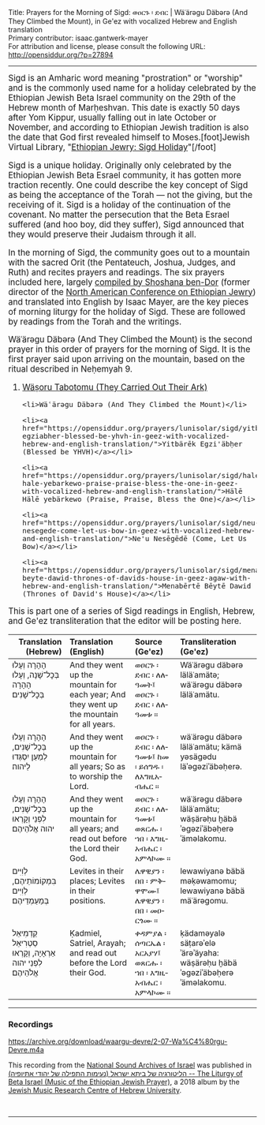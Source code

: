 <html>
<head></head>
<body>
Title: Prayers for the Morning of Sigd: ወዐርጉ ፡ ደብር | Wäʿärəgu Däbərə (And They Climbed the Mount), in Ge'ez with vocalized Hebrew and English translation<br />
Primary contributor: isaac.gantwerk-mayer<br />
For attribution and license, please consult the following URL: <a href="http://opensiddur.org/?p=27894">http://opensiddur.org/?p=27894</a>
<p />
<hr />

<div class="english" style="font-size: 1.2em;">
Sigd is an Amharic word meaning "prostration" or "worship" and is the commonly used name for a holiday celebrated by the Ethiopian Jewish Beta Israel community on the 29th of the Hebrew month of Marḥeshvan. This date is exactly 50 days after Yom Kippur, usually falling out in late October or November, and according to Ethiopian Jewish tradition is also the date that God first revealed himself to Moses.[foot]Jewish Virtual Library, "<a href="https://www.jewishvirtuallibrary.org/ethiopian-sigd-holiday">Ethiopian Jewry: Sigd Holiday</a>"[/foot]

Sigd is a unique holiday. Originally only celebrated by the Ethiopian Jewish Beta Esrael community, it has gotten more traction recently. One could describe the key concept of Sigd as being the acceptance of the Torah — not the giving, but the receiving of it. Sigd is a holiday of the continuation of the covenant. No matter the persecution that the Beta Esrael suffered (and hoo boy, did they suffer), Sigd announced that they would preserve their Judaism through it all.

In the morning of Sigd, the community goes out to a mountain with the sacred Orit (the Pentateuch, Joshua, Judges, and Ruth) and recites prayers and readings. The six prayers included here, largely <a href="https://www.ybz.org.il/?CategoryID=282&ArticleID=206#%D7%95%D7%A6%D7%95%D7%A8%D7%95%20%D7%AA%D7%91%D7%95%D7%AA%D7%9E%D7%95">compiled by Shoshana ben-Dor</a> (former director of the <a href="http://www.nacoej.org">North American Conference on Ethiopian Jewry</a>) and translated into English by Isaac Mayer, are the key pieces of morning liturgy for the holiday of Sigd. These are followed by readings from the Torah and the writings.

Wäʿärəgu Däbərə (And They Climbed the Mount) is the second prayer in this order of prayers for the morning of Sigd. It is the first prayer said upon arriving on the mountain, based on the ritual described in Neḥemyah 9.

<ol>
    <li><a href="https://opensiddur.org/prayers/lunisolar/sigd/wasoru-tabotomu-they-carried-out-their-ark-in-geez-with-vocalized-hebrew-and-english-translation/">Wäṣoru Tabotomu (They Carried Out Their Ark)</a></li>

    <li>Wäʿärəgu Däbərə (And They Climbed the Mount)</li>

    <li><a href="https://opensiddur.org/prayers/lunisolar/sigd/yitbarek-egziabher-blessed-be-yhvh-in-geez-with-vocalized-hebrew-and-english-translation/">Yitbärēk Egzi'äbḥer (Blessed be YHVH)</a></li>

    <li><a href="https://opensiddur.org/prayers/lunisolar/sigd/hale-hale-yebarkewo-praise-praise-bless-the-one-in-geez-with-vocalized-hebrew-and-english-translation/">Hälē Hälē yebärkewo (Praise, Praise, Bless the One)</a></li>

    <li><a href="https://opensiddur.org/prayers/lunisolar/sigd/neu-nesegede-come-let-us-bow-in-geez-with-vocalized-hebrew-and-english-translation/">Ne'u Nesēgēdē (Come, Let Us Bow)</a></li>

    <li><a href="https://opensiddur.org/prayers/lunisolar/sigd/menaberte-beyte-dawid-thrones-of-davids-house-in-geez-agaw-with-hebrew-and-english-translation/">Menabērtē Bēytē Dawid (Thrones of David's House)</a></li>
</ol>

This is part one of a series of Sigd readings in English, Hebrew, and Ge'ez transliteration that the editor will be posting here.
</div>

<table style="margin-left: auto;margin-right: auto;" class="draggable">
<thead><tr><th id="x" style="text-align: right;">Translation (Hebrew)</th><th style="text-align: left;">Translation (English)</th><th style="text-align: left;">Source (Ge'ez)</th><th style="text-align: left;">Transliteration (Ge'ez)</th></tr></thead>
<tbody>
<tr><td style="vertical-align:top;">
<div class="liturgy"><span lang="he">
וְעָלוּ‎ הָהָרָה בְּכׇל־שָׁנָה,
וְעָלוּ‎ הָהָרָה בְּכׇל־שָׁנִים׃
</span></div></td>
 
<td style="vertical-align:top;">
<div class="english">
And they went up the mountain for each year;
And they went up the mountain for all years.
</div></td>

<td style="vertical-align:top;">
<div class="ethiopic"><span lang="am">
ወዐርጉ ፡ ደብር ፡ ለለዓመት፤
ወዐርጉ ፡ ደብር ፡ ለለዓመቱ ። 
</span></div></td>
 
<td style="vertical-align:top;">
<div class="english">
Wäʿärəgu däbərə läläʿamätə;
wäʿärəgu däbərə läläʿamätu. 
</div></td></tr>


<tr><td style="vertical-align:top;">
<div class="liturgy"><span lang="he">
וְעָלוּ‎ הָהָרָה בְּכׇל־שָׁנִים,
לְמַעַן יִסְגְּדוּ לַיהוה׃
</span></div></td>
 
<td style="vertical-align:top;">
<div class="english">
And they went up the mountain for all years;
So as to worship the Lord.
</div></td>

<td style="vertical-align:top;">
<div class="ethiopic"><span lang="am">
ወዐርጉ ፡ ደብር ፡ ለለዓመቱ፤
ከመ ፡ ይሰግዱ ፡ ለእግዚአብሔር ። 
</span></div></td>
 
<td style="vertical-align:top;">
<div class="english">
wäʿärəgu däbərə läläʿamätu;
kämä yəsägədu läʾəgəziʾäbəḥerə. 
</div></td></tr>


<tr><td style="vertical-align:top;">
<div class="liturgy"><span lang="he">
וְעָלוּ‎ הָהָרָה בְּכׇל־שָׁנִים,
וְקָרְאוּ‎ לִפְנֵי יהוה אֱלֹהֵיהֶם׃
</span></div></td>
 
<td style="vertical-align:top;">
<div class="english">
And they went up the mountain for all years;
and read out before the Lord their God.
</div></td>

<td style="vertical-align:top;">
<div class="ethiopic"><span lang="am">
ወዐርጉ ፡ ደብር ፡ ለለዓመቱ፤
ወጸርሑ ፡ ኀበ ፡ እግዚአብሔር ፡ አምላኮሙ ። 
</span></div></td>
 
<td style="vertical-align:top;">
<div class="english">
wäʿärəgu däbərə läläʿamätu;
wäṣärəḥu ḫäbä ʾəgəziʾäbəḥerə ʾäməlakomu. 
</div></td></tr>


<tr><td style="vertical-align:top;">
<div class="liturgy"><span lang="he">
לְוִיִּים‎ בִּמְקוֹמוֹתֵיהֶם,
לְוִיִּים‎ בְּמַעַמְדֵיהֶם׃
</span></div></td>
 
<td style="vertical-align:top;">
<div class="english">
Levites in their places;
Levites in their positions.
</div></td>

<td style="vertical-align:top;">
<div class="ethiopic"><span lang="am">
ሌዋዊያን ፡ በበ ፡ ምቅዋሞሙ፤
ሌዋዊያን ፡ በበ ፡ መዐርጎሙ ። 
</span></div></td>
 
<td style="vertical-align:top;">
<div class="english">
lewawiyanə bäbä məḳəwamomu;
lewawiyanə bäbä mäʿärəgomu. 
</div></td></tr>


<tr><td style="vertical-align:top;">
<div class="liturgy"><span lang="he">
קַדְמִיאֵל סַטְרִיאֵל אַרְאָיָה,
וְקָרְאוּ‎ לִפְנֵי יהוה אֱלֹהֵיהֶם׃
</span></div></td>
 
<td style="vertical-align:top;">
<div class="english">
Ḳadmiel, Satriel, Arayah;
and read out before the Lord their God.
</div></td>

<td style="vertical-align:top;">
<div class="ethiopic"><span lang="am">
ቀዳምያል ፡ ሰጣርኤል ፡ አርአያሃ፤
ወጸርሑ ፡ ኀበ ፡ እግዚአብሔር ፡ አምላኮሙ ። 
</span></div></td>
 
<td style="vertical-align:top;">
<div class="english">
ḳädaməyalə säṭarəʾelə ʾärəʾäyaha: 
wäṣärəḥu ḫäbä ʾəgəziʾäbəḥerə ʾäməlakomu.
</div></td></tr>
</tbody></table>

<hr />

<h3>Recordings</h3>

https://archive.org/download/waargu-devre/2-07-Wa%C4%80rgu-Devre.m4a

This recording from the <a href="https://merhav.nli.org.il/">National Sound Archives of Israel</a> was published in <a href="https://jewish-music.huji.ac.il/content/liturgy-beta-israel-music-ethiopian-jewish-prayer">(הליטורגיה של ביתא ישראל (נעימות התפילה של יהודי אתיופיה -- The Liturgy of Beta Israel (Music of the Ethiopian Jewish Prayer)</a>, a 2018 album by the <a href="https://jewish-music.huji.ac.il">Jewish Music Research Centre of Hebrew University</a>.

&nbsp;

<hr />

&nbsp;
</body>
</html>